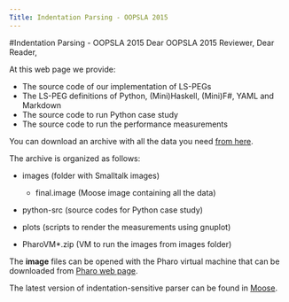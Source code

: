 ```yaml
---
Title: Indentation Parsing - OOPSLA 2015
---
```

#Indentation Parsing - OOPSLA 2015
Dear OOPSLA 2015 Reviewer, Dear Reader,

At this web page we provide:


-  The source code of our implementation of LS-PEGs
-  The LS-PEG definitions of Python, (Mini)Haskell, (Mini)F#, YAML and Markdown
-  The source code to run Python case study
-  The source code to run the performance measurements


You can download an archive with all the data you need [from here](%base_url%/download/jk/oopsla2015/data.zip). 


The archive is organized as follows:

-  images (folder with Smalltalk images)
	-  final.image (Moose image containing all the data)

-  python-src (source codes for Python case study)
-  plots (scripts to render the measurements using gnuplot)
-  PharoVM\*.zip (VM to run the images from images folder)


The **image** files can be opened with the Pharo virtual machine that can be downloaded from [Pharo web page](http://pharo.org/download).

The latest version of indentation-sensitive parser can be found in [Moose](http://www.moosetechnology.org/).
